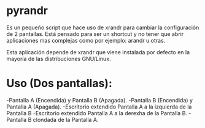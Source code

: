 # pyrandr
Es un pequeño script que hace uso de xrandr para cambiar la configuración de 2 pantallas.
Está pensado para ser un shortcut y no tener que abrir aplicaciones mas complejas como por ejemplo: arandr u otras. 

Esta aplicación depende de xrandr que viene instalada por defecto en la mayoría de las distribuciones GNU/Linux.

# Uso (Dos pantallas):
  -Pantalla A (Encendida) y Pantalla B (Apagada).
  -Pantalla B (Encendida) y Pantalla A (Apagada).
  -Escritorio extendido Pantalla A a la izquierda de la Pantalla B
  -Escritorio extendido Pantalla A a la derexha de la Pantalla B.
  -Pantalla B clondada de la Pantalla A.
